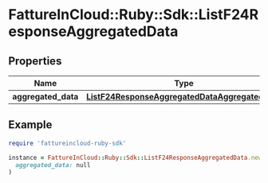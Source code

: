 # FattureInCloud::Ruby::Sdk::ListF24ResponseAggregatedData

## Properties

| Name | Type | Description | Notes |
| ---- | ---- | ----------- | ----- |
| **aggregated_data** | [**ListF24ResponseAggregatedDataAggregatedData**](ListF24ResponseAggregatedDataAggregatedData.md) |  | [optional] |

## Example

```ruby
require 'fattureincloud-ruby-sdk'

instance = FattureInCloud::Ruby::Sdk::ListF24ResponseAggregatedData.new(
  aggregated_data: null
)
```

